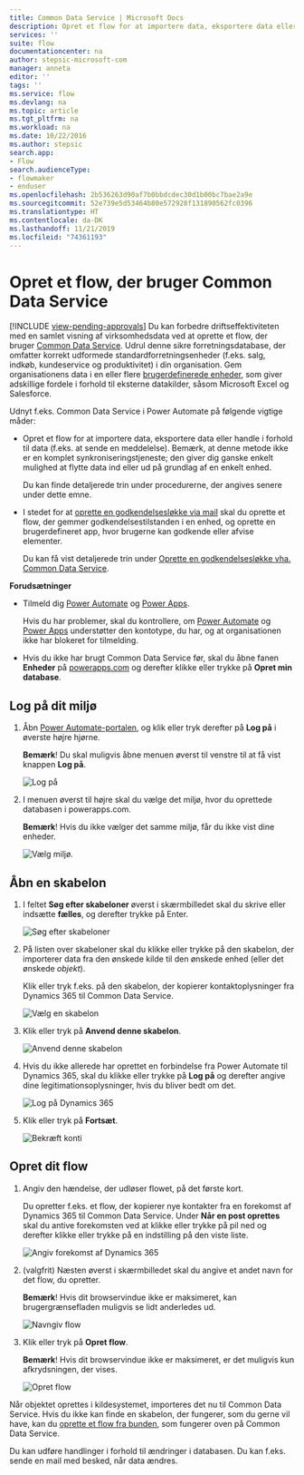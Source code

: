 ```yaml
---
title: Common Data Service | Microsoft Docs
description: Opret et flow for at importere data, eksportere data eller opbygge godkendelser med Common Data Service.
services: ''
suite: flow
documentationcenter: na
author: stepsic-microsoft-com
manager: anneta
editor: ''
tags: ''
ms.service: flow
ms.devlang: na
ms.topic: article
ms.tgt_pltfrm: na
ms.workload: na
ms.date: 10/22/2016
ms.author: stepsic
search.app:
- Flow
search.audienceType:
- flowmaker
- enduser
ms.openlocfilehash: 2b536263d90af7b0bbdcdec30d1b00bc7bae2a9e
ms.sourcegitcommit: 52e739e5d53464b80e572928f131890562fc0396
ms.translationtype: HT
ms.contentlocale: da-DK
ms.lasthandoff: 11/21/2019
ms.locfileid: "74361193"
---
```

# <a name="create-a-flow-that-uses-the-common-data-service"></a>Opret et flow, der bruger Common Data Service
[!INCLUDE [view-pending-approvals](includes/cc-rebrand.md)]
Du kan forbedre driftseffektiviteten med en samlet visning af virksomhedsdata ved at oprette et flow, der bruger [Common Data Service](https://powerapps.microsoft.com/tutorials/data-platform-intro/). Udrul denne sikre forretningsdatabase, der omfatter korrekt udformede standardforretningsenheder (f.eks. salg, indkøb, kundeservice og produktivitet) i din organisation. Gem organisationens data i en eller flere [brugerdefinerede enheder](https://powerapps.microsoft.com/tutorials/data-platform-create-entity/), som giver adskillige fordele i forhold til eksterne datakilder, såsom Microsoft Excel og Salesforce.

Udnyt f.eks. Common Data Service i Power Automate på følgende vigtige måder:

* Opret et flow for at importere data, eksportere data eller handle i forhold til data (f.eks. at sende en meddelelse). Bemærk, at denne metode ikke er en komplet synkroniseringstjeneste; den giver dig ganske enkelt mulighed at flytte data ind eller ud på grundlag af en enkelt enhed.
  
    Du kan finde detaljerede trin under procedurerne, der angives senere under dette emne.
* I stedet for at [oprette en godkendelsesløkke via mail](wait-for-approvals.md) skal du oprette et flow, der gemmer godkendelsestilstanden i en enhed, og oprette en brugerdefineret app, hvor brugerne kan godkende eller afvise elementer.
  
    Du kan få vist detaljerede trin under [Oprette en godkendelsesløkke vha. Common Data Service](common-data-model-approve.md).

**Forudsætninger**

* Tilmeld dig [Power Automate](https://flow.microsoft.com) og [Power Apps](https://make.powerapps.com).
  
    Hvis du har problemer, skal du kontrollere, om [Power Automate](sign-up-sign-in.md) og [Power Apps](https://powerapps.microsoft.com/tutorials/signup-for-powerapps/) understøtter den kontotype, du har, og at organisationen ikke har blokeret for tilmelding.
* Hvis du ikke har brugt Common Data Service før, skal du åbne fanen **Enheder** på [powerapps.com](https://web.powerapps.com/#/entities) og derefter klikke eller trykke på **Opret min database**.

## <a name="sign-in-to-your-environment"></a>Log på dit miljø
1. Åbn [Power Automate-portalen](https://flow.microsoft.com), og klik eller tryk derefter på **Log på** i øverste højre hjørne.
   
    **Bemærk**! Du skal muligvis åbne menuen øverst til venstre til at få vist knappen **Log på**.
   
    ![Log på](./media/common-data-model-intro/signin-flow.png)
2. I menuen øverst til højre skal du vælge det miljø, hvor du oprettede databasen i powerapps.com.
   
    **Bemærk**! Hvis du ikke vælger det samme miljø, får du ikke vist dine enheder.
   
    ![Vælg miljø.](./media/common-data-model-intro/select-environment.png)

## <a name="open-a-template"></a>Åbn en skabelon
1. I feltet **Søg efter skabeloner** øverst i skærmbilledet skal du skrive eller indsætte **fælles**, og derefter trykke på Enter.
   
    ![Søg efter skabeloner](./media/common-data-model-intro/template-search.png)
2. På listen over skabeloner skal du klikke eller trykke på den skabelon, der importerer data fra den ønskede kilde til den ønskede enhed (eller det ønskede *objekt*).
   
    Klik eller tryk f.eks. på den skabelon, der kopierer kontaktoplysninger fra Dynamics 365 til Common Data Service.
   
    ![Vælg en skabelon](./media/common-data-model-intro/choose-template.png)
3. Klik eller tryk på **Anvend denne skabelon**.
   
    ![Anvend denne skabelon](./media/common-data-model-intro/use-template.png)
4. Hvis du ikke allerede har oprettet en forbindelse fra Power Automate til Dynamics 365, skal du klikke eller trykke på **Log på** og derefter angive dine legitimationsoplysninger, hvis du bliver bedt om det.
   
    ![Log på Dynamics 365](./media/common-data-model-intro/dynamics-signin.png)
5. Klik eller tryk på **Fortsæt**.
   
    ![Bekræft konti](./media/common-data-model-intro/confirm-accounts.png)

## <a name="build-your-flow"></a>Opret dit flow
1. Angiv den hændelse, der udløser flowet, på det første kort.
   
    Du opretter f.eks. et flow, der kopierer nye kontakter fra en forekomst af Dynamics 365 til Common Data Service. Under **Når en post oprettes** skal du antive forekomsten ved at klikke eller trykke på pil ned og derefter klikke eller trykke på en indstilling på den viste liste.
   
    ![Angiv forekomst af Dynamics 365](./media/common-data-model-intro/specify-instance.png)
2. (valgfrit) Næsten øverst i skærmbilledet skal du angive et andet navn for det flow, du opretter.
   
    **Bemærk**! Hvis dit browservindue ikke er maksimeret, kan brugergrænsefladen muligvis se lidt anderledes ud.
   
    ![Navngiv flow](./media/common-data-model-intro/name-flow.png)
3. Klik eller tryk på **Opret flow**.
   
    **Bemærk**! Hvis dit browservindue ikke er maksimeret, er det muligvis kun afkrydsningen, der vises.
   
    ![Opret flow](./media/common-data-model-intro/create-flow.png)

Når objektet oprettes i kildesystemet, importeres det nu til Common Data Service. Hvis du ikke kan finde en skabelon, der fungerer, som du gerne vil have, kan du [oprette et flow fra bunden](get-started-logic-flow.md), som fungerer oven på Common Data Service.

Du kan udføre handlinger i forhold til ændringer i databasen. Du kan f.eks. sende en mail med besked, når data ændres.

